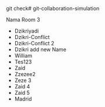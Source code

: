 git check# git-collaboration-simulation

Nama Room 3
- Dzikriyadi
- Dzikri-Conflict
- Dzikri-Conflict 2
- Dzikri add new Name
- William
- Tes123
- Zaid
- Zzezee2
- Zeze 3
- Zaid 4
- Zaid 5
- Madrid
